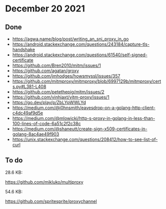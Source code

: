 # December 20 2021

## Done

- <https://agwa.name/blog/post/writing_an_sni_proxy_in_go>
- https://android.stackexchange.com/questions/243184/capture-tls-handshake
- https://android.stackexchange.com/questions/61540/self-signed-certificate
- https://github.com/Bren2010/mitm/issues/1
- https://github.com/agatan/groxy
- https://github.com/jmhodges/howsmyssl/issues/357
- https://github.com/mitmproxy/mitmproxy/blob/6997129b/mitmproxy/certs.py#L381-L408
- https://github.com/petethepig/mitm/issues/2
- https://github.com/vinhjaxt/vitm-proxy/issues/1
- https://go.dev/play/p/ZbLYpWWLYd
- https://medium.com/@j0hnsmith/eavesdrop-on-a-golang-http-client-c4dc49af9d5e
- https://medium.com/@mlowicki/http-s-proxy-in-golang-in-less-than-100-lines-of-code-6a51c2f2c38c
- https://medium.com/@shaneutt/create-sign-x509-certificates-in-golang-8ac4ae49f903
- https://unix.stackexchange.com/questions/208412/how-to-see-list-of-curl

## To do

28.6 KB:

https://github.com/mikluko/multiproxy

54.6 KB:

https://github.com/spritesprite/proxychannel
